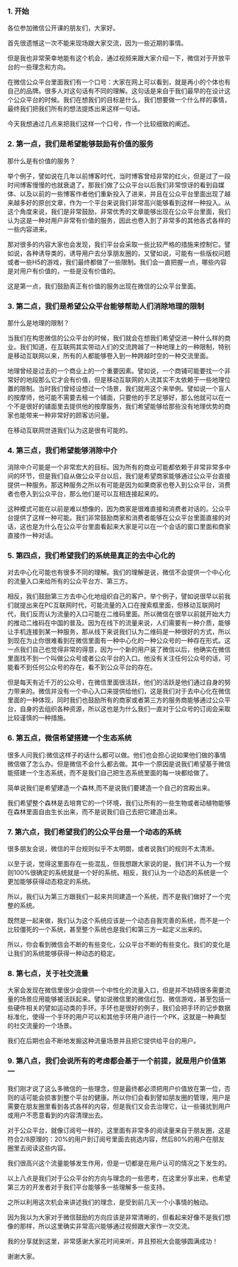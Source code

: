 ### 1. 开始

各位参加微信公开课的朋友们，大家好。

首先很遗憾这一次不能来现场跟大家交流，因为一些近期的事情。

但是我也非常荣幸地能有这个机会，通过视频来跟大家介绍一下，微信对于开放平台的一些理念和方向。

在微信公众平台里面我们有一个口号：大家在网上可以看到，就是再小的个体也有自己的品牌。很多人对这句话有不同的理解。这句话是来自于我们最早的在设计这个公众平台的时候。我们在想我们的目标是什么，我们想要做一个什么样的事情，最终我们把我们所有的想法提炼出来这样一句话。

今天我想通过几点来把我们这样一个口号，作一个比较细致的阐述。


### 2. 第一点，我们是希望能够鼓励有价值的服务

那什么是有价值的服务？

举个例子，譬如说在几年以前博客时代，当时博客曾经非常的红火，但是过了一段时间博客慢慢的也就衰退了。那我们做了公众平台以后我们非常惊讶的看到自媒体、以及以前的一些博客作者他们重新投入了进来，并且在公众平台里面出现了越来越多好的原创文章，作为一个平台来说我们非常高兴能够看到这样一种投入。从这个角度来说，我们是非常鼓励，非常优秀的文章能够出现在公众平台里面，我们认为这是一种对用户非常有价值的服务，因此也卷入到了非常多的其他各式各样的一些内容进来。

那对很多的内容大家也会发现，我们平台会采取一些比较严格的措施来控制它。譬如说，各种诱导类的，诱导用户去分享朋友圈的，又譬如说，可能有一些版权问题或者一些H5的游戏，我们最终都做了一些限制。我们会一直把握一点，哪些内容是对用户有价值的，一些是没有价值的。

这是第一点，我们鼓励真正有价值的服务出现在微信的公众平台里面。


### 3. 第二点，我们是希望公众平台能够帮助人们消除地理的限制


那什么是地理的限制？

当我们在构思微信的公众平台的时候，我们就会在想我们希望促进一种什么样的商业。我们知道，在互联网其实带动人们的交流跨越了一种地理上的一种限制，特别是移动互联网以来，所有的人都能够卷入到一种跨越时空的一种交流里面。

地理曾经是过去的一个商业上的一个重要因素。譬如说，一个商铺可能要找一个非常好的地段那么它才会有价值，但是移动互联网的人流其实不太依赖于一些地理位置的限制。当时我们曾经设想过一个场景，我们就用这个来举例。譬如说一个盲人的按摩师，他可能不需要去租一个铺面，只要他的手艺足够好，那么他就可以在一个不是很好的铺面里去提供他的按摩服务，我们希望能够给那些没有地理优势的商家也能带来一种非常好的顾客访问量。

在移动互联网世道我们认为这是很有可能的。


### 4. 第三点，我们希望能够消除中介

消除中介可能是一个非常宏大的目标。因为所有的商业可能都依赖于非常非常多中间的环节，但是我们自从做公众平台以后，我们是希望商家能够通过公众平台直接提供一种服务。那这种服务之所以有可能是因为如果商家也卷入到公众平台，消费者也卷入到公众平台，那么他们是可以互相连接起来的。

这种模式可能在以前是难以想像的，因为商家是很难直接和消费者对话的。公众平台提供了这样一种可能。我们非常鼓励商家和消费者能够在公众平台里面直接的对话，这也是为什么在公众平台里面看起来大家是可以在一个会话的窗口里面和商家直接作一种对话。


### 5. 第四点，我们希望我们的系统是真正的去中心化的
 

对去中心化可能也有很多不同的理解。我们的理解是说，微信不会提供一个中心化的流量入口来给所有的公众平台方、第三方。

相反，我们鼓励第三方去中心化地组织自己的客户。举个例子，譬如说很早以前我们就提出来在PC互联网时代，可能流量的入口在搜索框里面，但移动互联网时代，我们反而认为流量的入口可能在二维码里面。所以微信在很早以前就开始大力的推动二维码在中国的普及。因为在线下的流量来说，人们需要有一种介质，能够让手机连接到某一种服务，那从线下来说我们认为二维码是一种很好的方式，所以到现在为止你很难看到在微信里面有一种中心化的一种公众号的一种存在形式。这一点我们自己也觉得非常的得意，因为一个新的用户装了微信以后，他确实在微信里面找不到一个叫做公众号或者公众平台的入口。他没有关注任何公众号的话，可能看不到任何公众号的存在，看不到公众平台的存在。

但是每天有近千万的公众号，在微信里面很活跃，他们的活跃是他们通过自身的努力带来的。微信并没有一个中心入口来提供给他们，这是我们对于去中心化在微信里面的一种体现，同时我们也鼓励所有的商家或者第三方的服务商能够通过公众平台，自身的去组织各种资源，所以这也是为什么我们一直对于公众号的订阅会采取比较谨慎的一种措施。


### 6. 第五点，微信希望搭建一个生态系统

很多人问我们:微信这样子的话什么都可以做。他们也会担心说如果他们做的事情微信做了怎么办。但是微信不会什么都去做。其中一个原因是说我们希望基于微信能搭建一个生态系统，而不是我们自己把生态系统里面的每一块都给做了。

简单说我们是希望建造一个森林,而不是说我们要建造一个自己的宫殿出来。

我们希望整个森林是去培育它的一个环境，我们让所有的一些生物或者动植物能够在森林里面自由生长出来，而不是说我们自己去把它建造出来。


### 7. 第六点，我们希望我们的公众平台是一个动态的系统


很多朋友会说，微信的平台规则似乎不太明朗，或者说我们的规则不太清淅。

以至于说，觉得这里面存在一些混乱，但我想跟大家说的是，我们并不认为一个规则100%很确定的系统就是一个好的系统。相反，我们认为一个动态的系统是一个更加能够获得动态稳定的系统。

所以，我们认为第三方跟我们一起来共同建造一个系统，而不是我们做好了一个完整的系统。

既然是一起来做，我们认为这个系统应该是一个动态自我完善的系统，而不是一个比较僵死的一个系统，甚至整个系统也是我们和第三方一起定义出来的。

所以，你会看到微信会不断的有些变化，公众平台不断的有些变化。我们的变化是让我们的系统能够获得一种动态的稳定。


### 8. 第七点，关于社交流量

大家会发现在微信里很少会提供一个中性化的流量入口，但是并不妨碍很多需要流量的场景应用能够被活跃起来。譬如说微信里的微信红包、微信游戏，甚至包括一些硬件相关的譬如运动类的手环。手环也是很好的例子，我们会把手环的记步数据标准化，使得一个手环的用户可以和其他手环用户进行一个PK，这就是一种典型的社交流量的一个场景。

我们在后期也会不断地发掘这种流量场景并且把它提供给平台的用户。


### 9. 第八点，我们会说所有的考虑都会基于一个前提，就是用户价值第一

我们刚才说了这么多微信的一些理念，但是最终都必须把用户价值放在第一位，否则的话可能会损害到整个平台的健康。所以你们会看到譬如朋友圈的管理，用户是需要在朋友圈里看到各式各样的内容，但是我们又会去治理它，让一些骚扰到用户或用户不愿意看到的内容清理出去。

对于公众平台，就像订阅号一样的，这里面有非常多的阅读量来自于朋友圈，这是符合2/8原理的：20%的用户到订阅号里面去挑选内容，然后80%的用户在朋友圈里去阅读这些内容。

我们很高兴这个流量能够发生作用，但是一切都是在用户认可的情况之下发生的。

以上八点是我们对于公众平台的方向与理念的一些思考，在这里分享出来，也希望第三方的开发者对于我们平台能够多一些理解多一些支持。

之所以利用这次机会来讲述我们的理念，是受到前几天一个小事情的触动。

因为我以为大家对于微信鼓励的方向应该是非常清晰的，但看起来好像不是我们想像的那样，所以这里确实非常高兴能够通过视频跟大家作一次交流。

我的分享就到这里，非常感谢大家花时间来听，并且预祝大会能够圆满成功！

谢谢大家。

 

